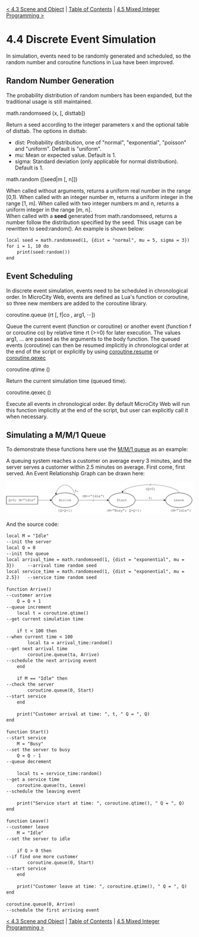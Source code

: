 [< 4.3 Scene and Object](4.3_scene_and_object.md) | [Table of Contents](readme.md) | [4.5 Mixed Integer Programming >](4.5_mixed_integer_programming.md)

# 4.4 Discrete Event Simulation
In simulation, events need to be randomly generated and scheduled, so the random number and coroutine functions in Lua have been improved.

## Random Number Generation
The probability distribution of random numbers has been expanded, but the traditional usage is still maintained.

<a id='math.randomseed'> math.randomseed (x, [, disttab]) </a>

Return a seed according to the integer parameters x and the optional table of disttab. The options in disttab:
- dist: Probability distribution, one of "normal", "exponential", "poisson" and "uniform". Default is "uniform".
- mu: Mean or expected value. Default is 1.
- sigma: Standard deviation (only applicable for normal distribution). Default is 1.

<a id='math.random'> math.random ([seed|m [, n]]) </a>

When called without arguments, returns a uniform real number in the range [0,1). When called with an integer number m, returns a uniform integer in the range [1, m]. When called with two integer numbers m and n, returns a uniform integer in the range [m, n].
<br>When called with a **seed** generated from math.randomseed, returns a number follow the distribution specified by the seed. This usage can be rewritten to seed:random(). An example is shown below:
```
local seed = math.randomseed(1, {dist = "normal", mu = 5, sigma = 3})
for i = 1, 10 do
    print(seed:random())
end
```

## Event Scheduling
In discrete event simulation, events need to be scheduled in chronological order. In MicroCity Web, events are defined as Lua's function or coroutine, so three new members are added to the coroutine library.

<a id='coroutine.queue'> coroutine.queue (rt [, f|co , arg1, ···]) </a>

Queue the current event (function or coroutine) or another event (function f or coroutine co) by relative time rt (>=0) for later execution. The values arg1, ... are passed as the arguments to the body function. The queued events (coroutine) can then be resumed implicitly in chronological order at the end of the script or explicitly by using <a href="https://www.lua.org/manual/5.4/manual.html#pdf-coroutine.resume" target="_blank">coroutine.resume</a> or [coroutine.qexec](4.4_discrete_event_simulation.md#coroutine.qexec)

<a id='coroutine.qtime'> coroutine.qtime () </a>

Return the current simulation time (queued time).

<a id='coroutine.qexec'> coroutine.qexec () </a>

Execute all events in chronological order. By default MicroCity Web will run this function implicitly at the end of the script, but user can explicitly call it when necessary.

## Simulating a M/M/1 Queue

To demonstrate these functions here use the <a href="https://en.wikipedia.org/wiki/M/M/1_queue" target="_blank">M/M/1 queue</a> as an example:

A queuing system reaches a customer on average every 3 minutes, and the server serves a customer within 2.5 minutes on average. First come, first served. An <a herf="https://en.wikipedia.org/wiki/Event_relationship_graph" target="_blank">Event Relationship Graph</a> can be drawn here:

![](./img/mm1.svg)

And the source code:

```
local M = "Idle"                                                            --init the server
local Q = 0                                                                 --init the queue
local arrival_time = math.randomseed(1, {dist = "exponential", mu = 3})     --arrival time random seed
local service_time = math.randomseed(1, {dist = "exponential", mu = 2.5})   --service time random seed

function Arrive()                                                           --customer arrive
    Q = Q + 1                                                               --queue increment
    local t = coroutine.qtime()                                             --get current simulation time

    if t < 100 then                                                         --when current time < 100
        local ta = arrival_time:random()                                    --get next arrival time
        coroutine.queue(ta, Arrive)                                         --schedule the next arriving event
    end

    if M == "Idle" then                                                     --check the server
        coroutine.queue(0, Start)                                           --start service
    end

    print("Customer arrival at time: ", t, " Q = ", Q)                       
end

function Start()                                                            --start service
    M = "Busy"                                                              --set the server to busy
    Q = Q - 1                                                               --queue decrement

    local ts = service_time:random()                                        --get a service time
    coroutine.queue(ts, Leave)                                              --schedule the leaving event

    print("Service start at time: ", coroutine.qtime(), " Q = ", Q)
end

function Leave()                                                            --customer leave
    M = "Idle"                                                              --set the server to idle

    if Q > 0 then                                                           --if find one more customer
        coroutine.queue(0, Start)                                           --start service
    end

    print("Customer leave at time: ", coroutine.qtime(), " Q = ", Q)    
end

coroutine.queue(0, Arrive)                                                  --schedule the first arriving event

```

[< 4.3 Scene and Object](4.3_scene_and_object.md) | [Table of Contents](readme.md) | [4.5 Mixed Integer Programming >](4.5_mixed_integer_programming.md)